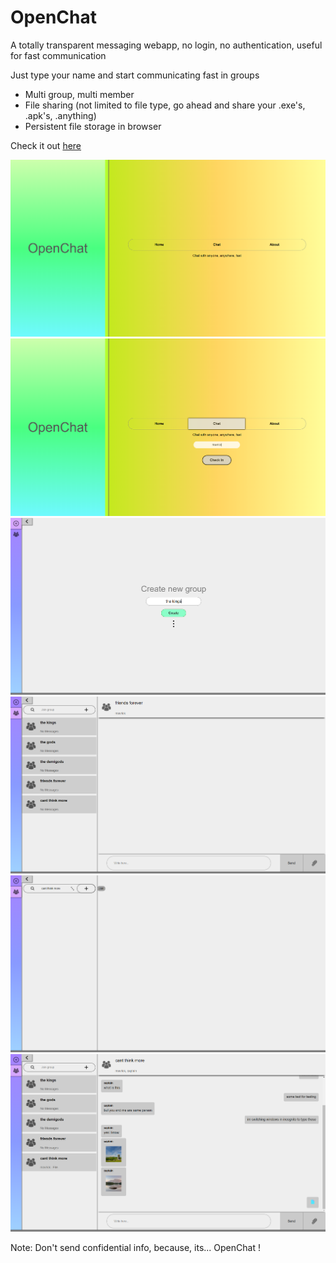 # OpenChat

A totally transparent messaging webapp, no login, no authentication, useful for fast communication

Just type your name and start communicating fast in groups

* Multi group, multi member 
* File sharing (not limited to file type, go ahead and share your .exe's, .apk's, .anything)
* Persistent file storage in browser

Check it out [here](https://share-fast.herokuapp.com/)

![Show1](images/show1.png)
![Show2](images/show2.png)
![Show3](images/show3.png)
![Show4](images/show4.png)
![Show5](images/show5.png)
![Show6](images/show6.png)

Note: Don't send confidential info, because, its... OpenChat !
